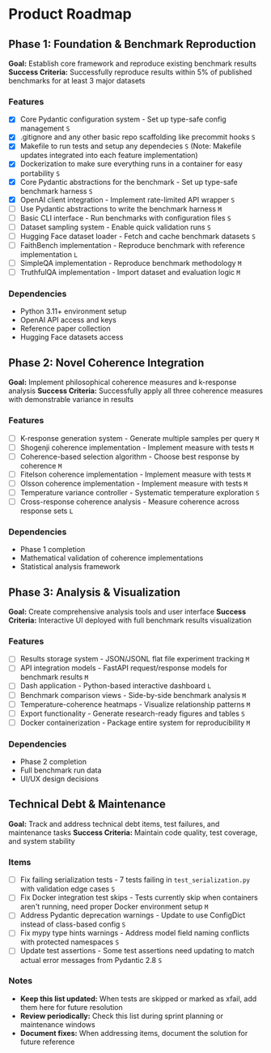 # Product Roadmap

## Phase 1: Foundation & Benchmark Reproduction

**Goal:** Establish core framework and reproduce existing benchmark results
**Success Criteria:** Successfully reproduce results within 5% of published benchmarks for at least 3 major datasets

### Features

- [x] Core Pydantic configuration system - Set up type-safe config management `S`
- [x] .gitignore and any other basic repo scaffolding like precommit hooks `S`
- [x] Makefile to run tests and setup any dependecies `S` (Note: Makefile updates integrated into each feature implementation)
- [x] Dockerization to make sure everything runs in a container for easy portability `S`
- [x] Core Pydantic abstractions for the benchmark - Set up type-safe benchmark harness `S`
- [x] OpenAI client integration - Implement rate-limited API wrapper `S`
- [ ] Use Pydantic abstractions to write the benchmark harness `M`
- [ ] Basic CLI interface - Run benchmarks with configuration files `S`
- [ ] Dataset sampling system - Enable quick validation runs `S`
- [ ] Hugging Face dataset loader - Fetch and cache benchmark datasets `S`
- [ ] FaithBench implementation - Reproduce benchmark with reference implementation `L`
- [ ] SimpleQA implementation - Reproduce benchmark methodology `M`
- [ ] TruthfulQA implementation - Import dataset and evaluation logic `M`

### Dependencies

- Python 3.11+ environment setup
- OpenAI API access and keys
- Reference paper collection
- Hugging Face datasets access

## Phase 2: Novel Coherence Integration

**Goal:** Implement philosophical coherence measures and k-response analysis
**Success Criteria:** Successfully apply all three coherence measures with demonstrable variance in results

### Features

- [ ] K-response generation system - Generate multiple samples per query `M`
- [ ] Shogenji coherence implementation - Implement measure with tests `M`
- [ ] Coherence-based selection algorithm - Choose best response by coherence `M`
- [ ] Fitelson coherence implementation - Implement measure with tests `M`
- [ ] Olsson coherence implementation - Implement measure with tests `M`
- [ ] Temperature variance controller - Systematic temperature exploration `S`
- [ ] Cross-response coherence analysis - Measure coherence across response sets `L`

### Dependencies

- Phase 1 completion
- Mathematical validation of coherence implementations
- Statistical analysis framework

## Phase 3: Analysis & Visualization

**Goal:** Create comprehensive analysis tools and user interface
**Success Criteria:** Interactive UI deployed with full benchmark results visualization

### Features

- [ ] Results storage system - JSON/JSONL flat file experiment tracking `M`
- [ ] API integration models - FastAPI request/response models for benchmark results `M`
- [ ] Dash application - Python-based interactive dashboard `L`
- [ ] Benchmark comparison views - Side-by-side benchmark analysis `M`
- [ ] Temperature-coherence heatmaps - Visualize relationship patterns `M`
- [ ] Export functionality - Generate research-ready figures and tables `S`
- [ ] Docker containerization - Package entire system for reproducibility `M`

### Dependencies

- Phase 2 completion
- Full benchmark run data
- UI/UX design decisions

## Technical Debt & Maintenance

**Goal:** Track and address technical debt items, test failures, and maintenance tasks
**Success Criteria:** Maintain code quality, test coverage, and system stability

### Items

- [ ] Fix failing serialization tests - 7 tests failing in `test_serialization.py` with validation edge cases `S`
- [ ] Fix Docker integration test skips - Tests currently skip when containers aren't running, need proper Docker environment setup `M`
- [ ] Address Pydantic deprecation warnings - Update to use ConfigDict instead of class-based config `S`
- [ ] Fix mypy type hints warnings - Address model field naming conflicts with protected namespaces `S`
- [ ] Update test assertions - Some test assertions need updating to match actual error messages from Pydantic 2.8 `S`

### Notes

- **Keep this list updated:** When tests are skipped or marked as xfail, add them here for future resolution
- **Review periodically:** Check this list during sprint planning or maintenance windows
- **Document fixes:** When addressing items, document the solution for future reference
